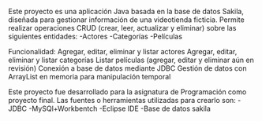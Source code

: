 Este proyecto es una aplicación Java basada en la base de datos Sakila, diseñada para gestionar información de una videotienda ficticia.
Permite realizar operaciones CRUD (crear, leer, actualizar y eliminar) sobre las siguientes entidades:
-Actores
-Categorías
-Películas 

Funcionalidad:
Agregar, editar, eliminar y listar actores
Agregar, editar, eliminar y listar categorías
Listar películas (agregar, editar y eliminar aún en revisión)
Conexión a base de datos mediante JDBC
Gestión de datos con ArrayList en memoria para manipulación temporal

Este proyecto fue desarrollado para la asignatura de Programación como proyecto final.
Las fuentes o herramientas utilizadas para crearlo son:
-JDBC
-MySQl+Workbentch
-Eclipse IDE
-Base de datos sakila
